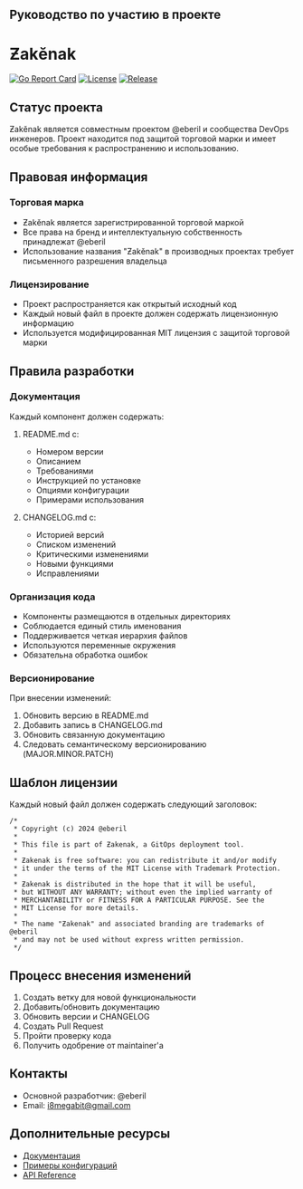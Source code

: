 ## Руководство по участию в проекте
# Ƶakӗnak

[![Go Report Card](https://goreportcard.com/badge/github.com/i8meg/zakenak)](https://goreportcard.com/report/github.com/i8meg/zakenak)
[![License](https://img.shields.io/badge/license-MIT-blue.svg)](LICENSE)
[![Release](https://img.shields.io/github/v/release/i8meg/zakenak)](https://github.com/i8meg/zakenak/releases)

## Статус проекта
Ƶakӗnak является совместным проектом @eberil и сообщества DevOps инженеров. Проект находится под защитой торговой марки и имеет особые требования к распространению и использованию.

## Правовая информация

### Торговая марка
- Ƶakӗnak является зарегистрированной торговой маркой
- Все права на бренд и интеллектуальную собственность принадлежат @eberil
- Использование названия "Ƶakӗnak" в производных проектах требует письменного разрешения владельца

### Лицензирование
- Проект распространяется как открытый исходный код
- Каждый новый файл в проекте должен содержать лицензионную информацию
- Используется модифицированная MIT лицензия с защитой торговой марки

## Правила разработки

### Документация
Каждый компонент должен содержать:
1. README.md с:
   - Номером версии
   - Описанием
   - Требованиями
   - Инструкцией по установке
   - Опциями конфигурации
   - Примерами использования

2. CHANGELOG.md с:
   - Историей версий
   - Списком изменений
   - Критическими изменениями
   - Новыми функциями
   - Исправлениями

### Организация кода
- Компоненты размещаются в отдельных директориях
- Соблюдается единый стиль именования
- Поддерживается четкая иерархия файлов
- Используются переменные окружения
- Обязательна обработка ошибок

### Версионирование
При внесении изменений:
1. Обновить версию в README.md
2. Добавить запись в CHANGELOG.md
3. Обновить связанную документацию
4. Следовать семантическому версионированию (MAJOR.MINOR.PATCH)

## Шаблон лицензии
Каждый новый файл должен содержать следующий заголовок:

```
/*
 * Copyright (c) 2024 @eberil
 * 
 * This file is part of Ƶakenak, a GitOps deployment tool.
 * 
 * Ƶakenak is free software: you can redistribute it and/or modify
 * it under the terms of the MIT License with Trademark Protection.
 * 
 * Ƶakenak is distributed in the hope that it will be useful,
 * but WITHOUT ANY WARRANTY; without even the implied warranty of
 * MERCHANTABILITY or FITNESS FOR A PARTICULAR PURPOSE. See the
 * MIT License for more details.
 * 
 * The name "Ƶakenak" and associated branding are trademarks of @eberil
 * and may not be used without express written permission.
 */
```

## Процесс внесения изменений
1. Создать ветку для новой функциональности
2. Добавить/обновить документацию
3. Обновить версии и CHANGELOG
4. Создать Pull Request
5. Пройти проверку кода
6. Получить одобрение от maintainer'а

## Контакты
- Основной разработчик: @eberil
- Email: i8megabit@gmail.com

## Дополнительные ресурсы
- [Документация](./docs/)
- [Примеры конфигураций](./examples/)
- [API Reference](./docs/API.md)

[def]: https://github.com/i8meg/zakenak/releases